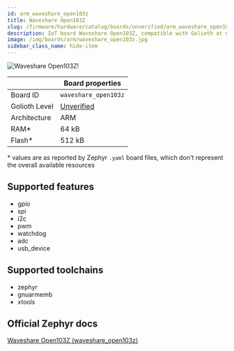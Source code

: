 ```yaml
---
id: arm_waveshare_open103z
title: Waveshare Open103Z
slug: /firmware/hardware/catalog/boards/unverified/arm_waveshare_open103z
description: IoT board Waveshare Open103Z, compatible with Golioth at unverified level.
image: /img/boards/arm/waveshare_open103z.jpg
sidebar_class_name: hide-item
---
```


[//]: # (This is an auto-generated file, do not edit! Changes to it will be lost upon re-generation)

![Waveshare Open103Z!](/img/boards/arm/waveshare_open103z.jpg "Waveshare Open103Z")

|                | Board properties     |
| -------------  | -------------------- |
| Board ID       | `waveshare_open103z` |
| Golioth Level  | [Unverified](/firmware/hardware#unverified-boards) |
| Architecture   | ARM |
| RAM*           | 64 kB |
| Flash*         | 512 kB |

\* values are as reported by Zephyr `.yaml` board files, which don't represent the overall available resources



## Supported features

* gpio
* spi
* i2c
* pwm
* watchdog
* adc
* usb_device

## Supported toolchains

* zephyr
* gnuarmemb
* xtools

## Official Zephyr docs

[Waveshare Open103Z (waveshare_open103z)](https://docs.zephyrproject.org/3.6.0/boards/arm/waveshare_open103z/doc/index.html)
